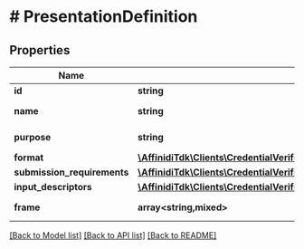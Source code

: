# # PresentationDefinition

## Properties

Name | Type | Description | Notes
------------ | ------------- | ------------- | -------------
**id** | **string** | Definition id |
**name** | **string** | Definition name | [optional]
**purpose** | **string** | Definition purpose | [optional]
**format** | [**\AffinidiTdk\Clients\CredentialVerificationClient\Model\Format**](Format.md) |  | [optional]
**submission_requirements** | [**\AffinidiTdk\Clients\CredentialVerificationClient\Model\SubmissionRequirement[]**](SubmissionRequirement.md) |  | [optional]
**input_descriptors** | [**\AffinidiTdk\Clients\CredentialVerificationClient\Model\InputDescriptor[]**](InputDescriptor.md) |  |
**frame** | **array<string,mixed>** | Dynamic model | [optional]

[[Back to Model list]](../../README.md#models) [[Back to API list]](../../README.md#endpoints) [[Back to README]](../../README.md)
